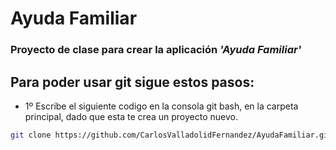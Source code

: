 # Ayuda Familiar

### Proyecto de clase para crear la aplicación *'Ayuda Familiar'*

## Para poder usar git sigue estos pasos:
 * 1º Escribe el siguiente codigo en la consola git bash, en la carpeta principal, dado que esta te crea un proyecto nuevo.
 ```sh
git clone https://github.com/CarlosValladolidFernandez/AyudaFamiliar.git
```
